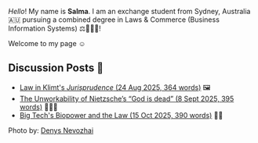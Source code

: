 _Hello_! My name is **Salma**. I am an exchange student from Sydney, Australia 🇦🇺 pursuing a combined degree in Laws & Commerce (Business Information Systems) ⚖️👩🏻‍💻!

Welcome to my page ☺️ 

## Discussion Posts 💭

- [Law in Klimt's *Jurisprudence* (24 Aug 2025, 364 words)](https://drive.google.com/file/d/17wvNZw6xDbs4WEO8peprMpwokt17Od53/view?usp=sharing) 🖼️
- [The Unworkability of Nietzsche’s “God is dead” (8 Sept 2025, 395 words)](https://drive.google.com/file/d/1SS6BdsrpIZEtYI9rM7ac6-ZynT82KbaL/view?usp=sharing) 🦸🏻‍♀️
- [Big Tech's Biopower and the Law (15 Oct 2025, 390 words)](https://drive.google.com/file/d/1OkZtsVoI5ETeanPssNwvka8RvnU2Nq-p/view?usp=sharing) 💪🏻



Photo by: [Denys Nevozhai](https://unsplash.com/photos/guNIjIuUcgY)
